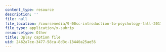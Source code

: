 ```yaml
---
content_type: resource
description: ''
file: null
file_location: /coursemedia/9-00sc-introduction-to-psychology-fall-2011/2462a7ce347758ca8d3c13440a25ae56_zPPsdsAQBx4.vtt
file_type: application/x-subrip
resourcetype: Other
title: 3play caption file
uid: 2462a7ce-3477-58ca-8d3c-13440a25ae56
---
```

